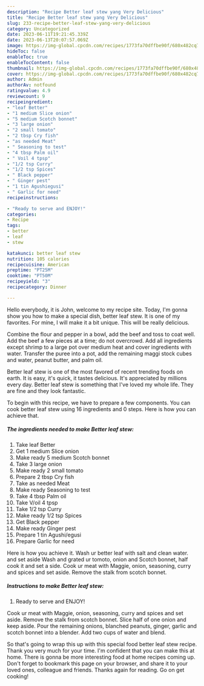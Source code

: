 ```yaml
---
description: "Recipe Better leaf stew yang Very Delicious"
title: "Recipe Better leaf stew yang Very Delicious"
slug: 233-recipe-better-leaf-stew-yang-very-delicious
category: Uncategorized
date: 2023-06-11T19:21:45.339Z
date: 2023-06-13T20:07:57.069Z
image: https://img-global.cpcdn.com/recipes/1773fa70dffbe90f/680x482cq70/better-leaf-stew-recipe-main-photo.jpg
hideToc: false
enableToc: true
enableTocContent: false
thumbnail: https://img-global.cpcdn.com/recipes/1773fa70dffbe90f/680x482cq70/better-leaf-stew-recipe-main-photo.jpg
cover: https://img-global.cpcdn.com/recipes/1773fa70dffbe90f/680x482cq70/better-leaf-stew-recipe-main-photo.jpg
author: Admin
authorAv: notfound
ratingvalue: 4.9
reviewcount: 9
recipeingredient:
- "leaf Better"
- "1 medium Slice onion"
- "5 medium Scotch bonnet"
- "3 large onion"
- "2 small tomato"
- "2 tbsp Cry fish"
- "as needed Meat"
- " Seasoning to test"
- "4 tbsp Palm oil"
- " Voil 4 tpsp"
- "1/2 tsp Curry"
- "1/2 tsp Spices"
- " Black pepper"
- " Ginger pest"
- "1 tin Agushiegusi"
- " Garlic for need"
recipeinstructions:

- "Ready to serve and ENJOY!"
categories:
- Recipe
tags:
- better
- leaf
- stew

katakunci: better leaf stew 
nutrition: 105 calories
recipecuisine: American
preptime: "PT25M"
cooktime: "PT50M"
recipeyield: "3"
recipecategory: Dinner

---
```



Hello everybody, it is John, welcome to my recipe site. Today, I'm gonna show you how to make a special dish, better leaf stew. It is one of my favorites. For mine, I will make it a bit unique. This will be really delicious.

Combine the flour and pepper in a bowl, add the beef and toss to coat well. Add the beef a few pieces at a time; do not overcrowd. Add all ingredients except shrimp to a large pot over medium heat and cover ingredients with water. Transfer the puree into a pot, add the remaining maggi stock cubes and water, peanut butter, and palm oil.

Better leaf stew is one of the most favored of recent trending foods on earth. It is easy, it's quick, it tastes delicious. It's appreciated by millions every day. Better leaf stew is something that I've loved my whole life. They are fine and they look fantastic.


To begin with this recipe, we have to prepare a few components. You can cook better leaf stew using 16 ingredients and 0 steps. Here is how you can achieve that.

<!--inarticleads1-->

##### The ingredients needed to make Better leaf stew:

1. Take leaf Better
1. Get 1 medium Slice onion
1. Make ready 5 medium Scotch bonnet
1. Take 3 large onion
1. Make ready 2 small tomato
1. Prepare 2 tbsp Cry fish
1. Take as needed Meat
1. Make ready  Seasoning to test
1. Take 4 tbsp Palm oil
1. Take  V/oil 4 tpsp
1. Take 1/2 tsp Curry
1. Make ready 1/2 tsp Spices
1. Get  Black pepper
1. Make ready  Ginger pest
1. Prepare 1 tin Agushi/egusi
1. Prepare  Garlic for need


Here is how you achieve it. Wash ur better leaf with salt and clean water. and set aside Wash and grated ur tomoto, onion and Scotch bonnet, half cook it and set a side. Cook ur meat with Maggie, onion, seasoning, curry and spices and set aside. Remove the stalk from scotch bonnet. 

<!--inarticleads2-->

##### Instructions to make Better leaf stew:


1. Ready to serve and ENJOY!

Cook ur meat with Maggie, onion, seasoning, curry and spices and set aside. Remove the stalk from scotch bonnet. Slice half of one onion and keep aside. Pour the remaining onions, blanched peanuts, ginger, garlic and scotch bonnet into a blender. Add two cups of water and blend. 

So that's going to wrap this up with this special food better leaf stew recipe. Thank you very much for your time. I'm confident that you can make this at home. There is gonna be more interesting food at home recipes coming up. Don't forget to bookmark this page on your browser, and share it to your loved ones, colleague and friends. Thanks again for reading. Go on get cooking!
